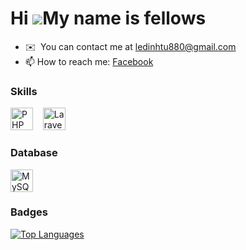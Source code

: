 Hi ![](https://user-images.githubusercontent.com/18350557/176309783-0785949b-9127-417c-8b55-ab5a4333674e.gif)My name is fellows
===============================================================================================================================

* ✉️  You can contact me at [ledinhtu880@gmail.com](mailto:ledinhtu880@gmail.com)
* 📫 How to reach me: <a href="https://www.facebook.com/ldt880">Facebook</a>

### Skills


<p align="left">
<a href="https://www.php.net/" target="_blank" rel="noreferrer"><img src="https://raw.githubusercontent.com/danielcranney/readme-generator/main/public/icons/skills/php-colored.svg" width="36" height="36" alt="PHP" /></a>&nbsp&nbsp&nbsp&nbsp<a href="https://laravel.com/" target="_blank" rel="noreferrer"><img src="https://raw.githubusercontent.com/danielcranney/readme-generator/main/public/icons/skills/laravel-colored.svg" width="36" height="36" alt="Laravel" /></a>
</p>

### Database


<p align="left">
<a href="https://www.mysql.com/" target="_blank" rel="noreferrer"><img src="https://raw.githubusercontent.com/danielcranney/readme-generator/main/public/icons/skills/mysql-colored.svg" width="36" height="36" alt="MySQL" /></a>
</p>

### Badges

<a href="https://github.com/" align="left"><img src="https://github-readme-stats.vercel.app/api/top-langs/?username=ledinhtu880&langs_count=10&title_color=0891b2&text_color=ffffff&icon_color=0891b2&bg_color=1c1917&hide_border=true&locale=en&custom_title=Top%20%Languages" alt="Top Languages" /></a>
